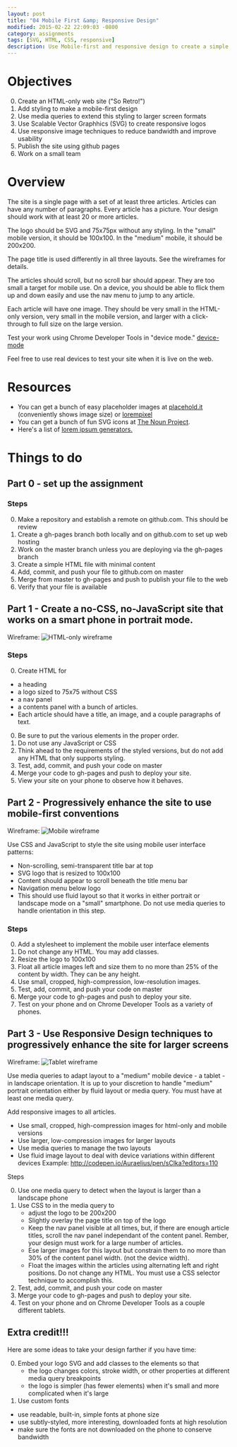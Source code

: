 ```yaml
---
layout: post
title: "04 Mobile First &amp; Responsive Design"
modified: 2015-02-22 22:09:03 -0800
category: assignments
tags: [SVG, HTML, CSS, responsive]
description: Use Mobile-first and responsive design to create a simple magazine site.
---
```



Objectives
==========
0. Create an HTML-only web site ("So Retro!")
0. Add styling to make a mobile-first design
0. Use media queries to extend this styling to larger screen formats
0. Use Scalable Vector Graphhics (SVG) to create responsive logos
0. Use responsive image techniques to reduce bandwidth and improve usability
0. Publish the site using github pages
0. Work on a small team


Overview
========
The site is a single page with a set of at least three articles. Articles can have any number of paragraphs. Every article has a picture. Your design should work with at least 20 or more articles.

The logo should be SVG and 75x75px without any styling. In the "small" mobile version, it should be 100x100. In the "medium" mobile, it should be 200x200.

The page title is used differently in all three layouts. See the wireframes for details.

The articles should scroll, but no scroll bar should appear. They are too small a target for mobile use. On a device, you should be able to flick them up and down easily and use the nav menu to jump to any article.

Each article will have one image. They should be very small in the HTML-only version, very small in the mobile version, and larger with a click-through to full size on the large version.

Test your work using Chrome Developer Tools in "device mode."  [device-mode](https://developer.chrome.com/devtools/docs/device-mode)

Feel free to use real devices to test your site when it is live on the web.

Resources
=========
* You can get a bunch of easy placeholder images at [placehold.it](http://placehold.it/) (conveniently shows image size) or [lorempixel](http://lorempixel.com/)
* You can get a bunch of fun SVG icons at [The Noun Project](http://thenounproject.com/).
* Here's a list of [lorem ipsum generators.](http://mashable.com/2013/07/11/lorem-ipsum/)

Things to do
=====

Part 0 - set up the assignment
----------------------------------

### Steps

0. Make a repository and establish a remote on github.com. This should be review
0. Create a gh-pages branch both locally and on github.com to set up web hosting
0. Work on the master branch unless you are deploying via the gh-pages branch
0. Create a simple HTML file with minimal content
0. Add, commit, and push your file to github.com on master
0. Merge from master to gh-pages and push to publish your file to the web
0. Verify that your file is available

Part 1 - Create a no-CSS, no-JavaScript site that works on a smart phone in portrait mode.
----------------------------------

Wireframe:
![HTML-only wireframe](/primer/images/responsive-homework-step-1.png "HTML-only wireframe")

### Steps

0. Create HTML for
  * a heading
  * a logo sized to 75x75 without CSS
  * a <kbd>nav</kbd> panel
  * a contents panel with a bunch of articles.
  * Each article should have a title, an image, and a couple paragraphs of text.
0. Be sure to put the various elements in the proper order.
0. Do not use any JavaScript or CSS
0. Think ahead to the requirements of the styled versions, but do not add any HTML that only supports styling.
0. Test, add, commit, and push your code on master
0. Merge your code to gh-pages and push to deploy your site.
0. View your site on your phone to observe how it behaves.

Part 2 - Progressively enhance the site to use mobile-first conventions
----------------------------------

Wireframe:
![Mobile wireframe](/primer/images/responsive-homework-step-2.png "Mobile wireframe")

Use CSS and JavaScript to style the site using mobile user interface patterns:

* Non-scrolling, semi-transparent title bar at top
* SVG logo that is resized to 100x100
* Content should appear to scroll beneath the title menu bar
* Navigation menu below logo
* This should use fluid layout so that it works in either portrait or landscape mode on a "small" smartphone. Do not use media queries to handle orientation in this step.

### Steps
0. Add a stylesheet to implement the mobile user interface elements
0. Do not change any HTML. You may add classes.
0. Resize the logo to 100x100
0. Float all article images left and size them to no more than 25% of the content by width. They can be any height.
0. Use small, cropped, high-compression, low-resolution images.
0. Test, add, commit, and push your code on master
0. Merge your code to gh-pages and push to deploy your site.
0. Test on your phone and on Chrome Developer Tools as a variety of phones.

Part 3 - Use Responsive Design techniques to progressively enhance the site for larger screens
----------------------------------

Wireframe:
![Tablet wireframe](/primer/images/responsive-homework-step-3.png "Tablet wireframe")


Use media queries to adapt layout to a "medium" mobile device - a tablet - in landscape orientation. It is up to your discretion to handle "medium" portrait orientation either by fluid layout or media query. You must have at least one media query.

Add responsive images to all articles.
* Use small, cropped, high-compression images for html-only and mobile versions
* Use larger, low-compression images for larger layouts
* Use media queries to manage the two layouts
* Use fluid image layout to deal with device variations within different devices
Example: http://codepen.io/Auraelius/pen/sClka?editors=110


Steps

0. Use one media query to detect when the layout is larger than a landscape phone
0. Use CSS to in the media query to
    * adjust the logo to be 200x200
    * Slightly overlay the page title on top of the logo
    * Keep the nav panel visible at all times, but, if there are enough article titles, scroll the nav panel independant of the content panel. Rember, your design must work for a large number of articles.
    * Ese larger images for this layout but constrain them to no more than 30% of the content panel width. (not the device width).
    * Float the images within the articles using alternating left and right positions. Do not change any HTML. You must use a CSS selector technique to accomplish this.
0. Test, add, commit, and push your code on master
0. Merge your code to gh-pages and push to deploy your site.
0. Test on your phone and on Chrome Developer Tools as a couple different tablets.

Extra credit!!!
---------------------------
Here are some ideas to take your design farther if you have time:

0. Embed your logo SVG and add classes to the elements so that
    * the logo changes colors, stroke width, or other properties at different media query breakpoints
    * the logo is simpler (has fewer elements) when it's small and more complicated when it's large
0. Use custom fonts
  * use readable, built-in, simple fonts at phone size
  * use subtly-styled, more interesting, downloaded fonts at high resolution
  * make sure the fonts are not downloaded on the phone to conserve bandwidth
